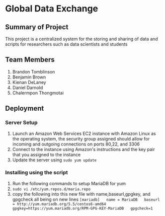 # Global Data Exchange 

## Summary of Project 
This project is a centralized system for the storing and sharing of data and scripts for researchers such as data scientists and students 

## Team Members 
1. Brandon Tomblinson
2. Benjamin Brown
3. Kienan DeLaney
4. Daniel Darnold
5. Chalermpon Thongmotai

## Deployment 

### Server Setup
1. Launch an Amazon Web Services EC2 instance with Amazon Linux as the operating system, the security group assigned should allow for incoming and outgoing connections on ports 80,22, and 3306
2. Connect to the instance using Amazon's instructions and the key pair that you assigned to the instance
3. Update the server using `sudo yum update`

### Installing using the script
1. Run the following commands to setup MariaDB for yum
2. `sudo vi /etc/yum.repos.d/maria.repo`
3. copy the following into this new file with name,baseurl,gpgkey, and gpgcheck all being on new lines
 `[mariadb]  
 name = MariaDB  
 baseurl = http://yum.mariadb.org/5.5/centos6-amd64  
 gpgkey=https://yum.mariadb.org/RPM-GPG-KEY-MariaDB  
 gpgcheck=1`
